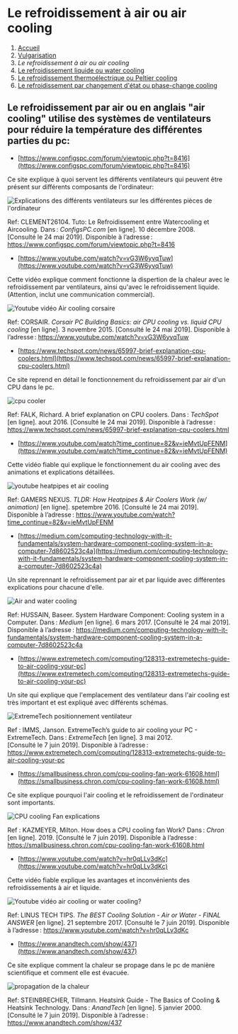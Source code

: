 <h1> Le refroidissement à air ou air cooling </h1>

1. [Accueil](index.md)
1. [Vulgarisation](vulgarisation.md)
1. *Le refroidissement à air ou air cooling*
1. [Le refroidissement liquide ou water cooling](watercooling.md)
1. [Le refroidissement thermoélectrique ou Peltier cooling](peltiercooling.md)
1. [Le refroidissement par changement d'état ou phase-change cooling](phasechangecooling.md)


<h2>Le refroidissement par air ou en anglais "air cooling" utilise des systèmes de ventilateurs pour réduire la température des différentes parties du pc:</h2>

- [https://www.configspc.com/forum/viewtopic.php?t=8416](https://www.configspc.com/forum/viewtopic.php?t=8416)

Ce site explique à quoi servent les différents ventilateurs qui peuvent être présent sur différents composants de l'ordinateur:
                                                                                                                      
![Explications des différents ventilateurs sur les différentes pièces de l'ordinateur](/image/tutoaircooling.png)

Ref: CLEMENT26104. Tuto: Le Refroidissement entre Watercooling et Aircooling. Dans : *ConfigsPC.com* [en ligne]. 10 décembre 2008. [Consulté le 24 mai 2019]. Disponible à l’adresse : https://www.configspc.com/forum/viewtopic.php?t=8416



- [https://www.youtube.com/watch?v=vG3W6yvqTuw](https://www.youtube.com/watch?v=vG3W6yvqTuw)

Cette vidéo explique comment fonctionne la dispertion de la chaleur avec le refroidissement par ventilateurs, ainsi qu'avec le refroidissement liquide. (Attention, inclut une communication commercial).

![Youtube vidéo Air cooling corsaire](/image/ytcorsair.png)

Ref: CORSAIR. *Corsair PC Building Basics: air CPU cooling vs. liquid CPU cooling* [en ligne]. 3 novembre 2015. [Consulté le 24 mai 2019]. Disponible à l’adresse : https://www.youtube.com/watch?v=vG3W6yvqTuw




- [https://www.techspot.com/news/65997-brief-explanation-cpu-coolers.html](https://www.techspot.com/news/65997-brief-explanation-cpu-coolers.html)

Ce site reprend en détail le fonctionnement du refroidissement par air d'un CPU dans le pc.

![cpu cooler](/image/techspotaircl.jpg)

Ref: FALK, Richard. A brief explanation on CPU coolers. Dans : *TechSpot* [en ligne]. aout 2016. [Consulté le 24 mai 2019]. Disponible à l’adresse : https://www.techspot.com/news/65997-brief-explanation-cpu-coolers.html




- [https://www.youtube.com/watch?time_continue=82&v=ieMvtUpFENM](https://www.youtube.com/watch?time_continue=82&v=ieMvtUpFENM)

Cette vidéo fiable qui explique le fonctionnement du air cooling avec des animations et explications détaillées.

![youtube heatpipes et air cooling](/image/ytheatpipes.png)

Ref: GAMERS NEXUS. *TLDR: How Heatpipes & Air Coolers Work (w/ animation)* [en ligne]. spetembre 2016. [Consulté le 24 mai 2019]. Disponible à l’adresse : https://www.youtube.com/watch?time_continue=82&v=ieMvtUpFENM




- [https://medium.com/computing-technology-with-it-fundamentals/system-hardware-component-cooling-system-in-a-computer-7d8602523c4a](https://medium.com/computing-technology-with-it-fundamentals/system-hardware-component-cooling-system-in-a-computer-7d8602523c4a)

Un site reprennant le refroidissement par air et par liquide avec différentes explications pour chacune d'elle.

![Air and water cooling](/image/coolingsystemehussain.png)

Ref: HUSSAIN, Baseer. System Hardware Component: Cooling system in a Computer. Dans : *Medium* [en ligne]. 6 mars 2017. [Consulté le 24 mai 2019]. Disponible à l’adresse : https://medium.com/computing-technology-with-it-fundamentals/system-hardware-component-cooling-system-in-a-computer-7d8602523c4a




- [https://www.extremetech.com/computing/128313-extremetechs-guide-to-air-cooling-your-pc](https://www.extremetech.com/computing/128313-extremetechs-guide-to-air-cooling-your-pc)

Un site qui explique que l'emplacement des ventilateur dans l'air cooling est très important et est expliqué avec différents schémas.

![ExtremeTech positionnement ventilateur](/image/exttechaircl.png)

Ref : IMMS, Janson. ExtremeTech’s guide to air cooling your PC - ExtremeTech. Dans : *ExtremeTech* [en ligne]. 3 mai 2012. [Consulté le 7 juin 2019]. Disponible à l’adresse : https://www.extremetech.com/computing/128313-extremetechs-guide-to-air-cooling-your-pc




- [https://smallbusiness.chron.com/cpu-cooling-fan-work-61608.html](https://smallbusiness.chron.com/cpu-cooling-fan-work-61608.html)

Ce site explique pourquoi l'air cooling et le refroidissement de l'ordinateur sont importants.

![CPU cooling Fan explications](/image/cpucoolingfan.png)

Ref : KAZMEYER, Milton. How does a CPU cooling fan Work? Dans : *Chron* [en ligne]. 2019. [Consulté le 7 juin 2019]. Disponible à l’adresse : https://smallbusiness.chron.com/cpu-cooling-fan-work-61608.html




- [https://www.youtube.com/watch?v=hr0qLLv3dKc](https://www.youtube.com/watch?v=hr0qLLv3dKc)

Cette vidéo fiable explique les avantages et inconvénients des refroidissements à air et liquide.

![Youtube vidéo air cooling or water cooling?](/image/ytcollingsl.png)

Ref: LINUS TECH TIPS. *The BEST Cooling Solution - Air or Water - FINAL ANSWER* [en ligne]. 21 septembre 2017. [Consulté le 7 juin 2019]. Disponible à l’adresse : https://www.youtube.com/watch?v=hr0qLLv3dKc




- [https://www.anandtech.com/show/437](https://www.anandtech.com/show/437)

Ce site explique comment la chaleur se propage dans le pc de manière scientifique et comment elle est évacuée.

![propagation de la chaleur](/image/hotaircooling.png)

Ref: STEINBRECHER, Tillmann. Heatsink Guide - The Basics of Cooling & Heatsink Technology. Dans : *AnandTech* [en ligne]. 5 janvier 2000. [Consulté le 7 juin 2019]. Disponible à l’adresse : https://www.anandtech.com/show/437
